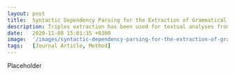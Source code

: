 ```yaml
---
layout: post
title:  Syntactic Dependency Parsing for the Extraction of Grammatical Triples
description: Triples extraction has been used for textual analyses from discourse on climate change to anti-vaccination narratives. One reason triples extraction has such wide reaching applicability is because it can be insightful to any topic where subject-object relations are important for understanding a corpus. Existing methods, however, have low precision and recall scores. For this reason I developed a method of triples extraction designed on historical and contemporary texts. This method significantly outperforms linguistic accuracy of existing methods including Stanford’s OpenIE.
date:   2020-11-08 15:01:35 +0300
image:  '/images/syntactic-dependency-parsing-for-the-extraction-of-grammatical-triples.png'
tags:   [Journal Article, Method]
---
```

Placeholder